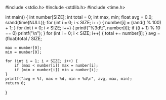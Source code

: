 #include <stdio.h>
#include <stdlib.h>
#include <time.h>

int main() {
	int number[SIZE];
	int total = 0;
	int max, min;
	float avg = 0.0;
	srand(time(NULL));
	for (int i = 0; i < SIZE; i++) {
		number[i] = (rand() % 100) + 1;
	}
	for (int i = 0; i < SIZE; i++) {
		printf("%3d\t", number[i]);
		if ((i + 1) % 10 == 0) printf("\n");
	}
	for (int i = 0; i < SIZE; i++) {
		total += number[i];
	}
	avg = (float)total / SIZE;

	max = number[0];
	min = number[0];

	for (int i = 1; i < SIZE; i++) {
		if (max < number[i]) max = number[i];
		if (min > number[i]) min = number[i];
	}
	printf("avg = %f, max = %d, min = %d\n", avg, max, min);
	return 0;
}
